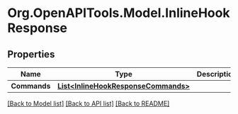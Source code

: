 # Org.OpenAPITools.Model.InlineHookResponse

## Properties

Name | Type | Description | Notes
------------ | ------------- | ------------- | -------------
**Commands** | [**List&lt;InlineHookResponseCommands&gt;**](InlineHookResponseCommands.md) |  | [optional] 

[[Back to Model list]](../README.md#documentation-for-models) [[Back to API list]](../README.md#documentation-for-api-endpoints) [[Back to README]](../README.md)

